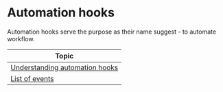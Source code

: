 # Automation hooks

Automation hooks serve the purpose as their name suggest - to automate workflow.

| Topic                                                                               |
| ----------------------------------------------------------------------------------- |
| [Understanding automation hooks](hooks/introduction)                                |
| [List of events](hooks/events)                                                      |
